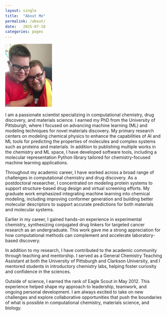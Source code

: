 ```yaml
---
layout: single
title:  "About Me"
permalink: /about/
date:   2025-07-18
categories: pages
---
```


<img src="/assets/images/colton-dakota.jpg" width="150"/>


I am a passionate scientist specializing in computational chemistry, drug discovery, and materials science. I earned my PhD from the University of Pittsburgh, where I focused on advancing machine learning (ML) and modeling techniques for novel materials discovery. My primary research centers on modeling chemical physics to enhance the capabilities of AI and ML tools for predicting the properties of molecules and complex systems such as proteins and materials. In addition to publishing multiple works in the chemistry and ML space, I have developed software tools, including a molecular representation Python library tailored for chemistry-focused machine learning applications.

Throughout my academic career, I have worked across a broad range of challenges in computational chemistry and drug discovery. As a postdoctoral researcher, I concentrated on modeling protein systems to support structure-based drug design and virtual screening efforts. My graduate work emphasized integrating machine learning into chemical modeling, including improving conformer generation and building better molecular descriptors to support accurate predictions for both materials and molecular systems.

Earlier in my career, I gained hands-on experience in experimental chemistry, synthesizing conjugated drug linkers for targeted cancer research as an undergraduate. This work gave me a strong appreciation for how computational methods can complement and accelerate laboratory-based discovery.

In addition to my research, I have contributed to the academic community through teaching and mentorship. I served as a General Chemistry Teaching Assistant at both the University of Pittsburgh and Clarkson University, and I mentored students in introductory chemistry labs, helping foster curiosity and confidence in the sciences.

Outside of science, I earned the rank of Eagle Scout in May 2012. This experience helped shape my approach to leadership, teamwork, and ongoing personal development. I am always excited to take on new challenges and explore collaborative opportunities that push the boundaries of what is possible in computational chemistry, materials science, and biology.